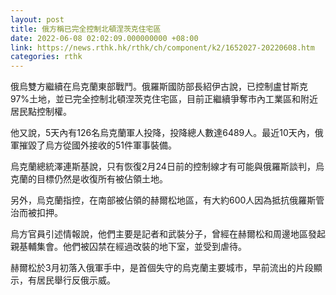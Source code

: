 ```yaml
---
layout: post
title: 俄方稱已完全控制北頓涅茨克住宅區
date: 2022-06-08 02:02:09.000000000 +08:00
link: https://news.rthk.hk/rthk/ch/component/k2/1652027-20220608.htm
categories: rthk
---
```


俄烏雙方繼續在烏克蘭東部戰鬥。俄羅斯國防部長紹伊古說，已控制盧甘斯克97%土地，並已完全控制北頓涅茨克住宅區，目前正繼續爭奪市內工業區和附近居民點控制權。

他又說，5天內有126名烏克蘭軍人投降，投降總人數達6489人。最近10天內，俄軍摧毀了烏方從國外接收的51件軍事裝備。

烏克蘭總統澤連斯基說，只有恢復2月24日前的控制線才有可能與俄羅斯談判，烏克蘭的目標仍然是收復所有被佔領土地。

另外，烏克蘭指控，在南部被佔領的赫爾松地區，有大約600人因為抵抗俄羅斯管治而被扣押。

烏方官員引述情報說，他們主要是記者和武裝分子，曾經在赫爾松和周邊地區發起親基輔集會。他們被囚禁在經過改裝的地下室，並受到虐待。

赫爾松於3月初落入俄軍手中，是首個失守的烏克蘭主要城市，早前流出的片段顯示，有居民舉行反俄示威。
